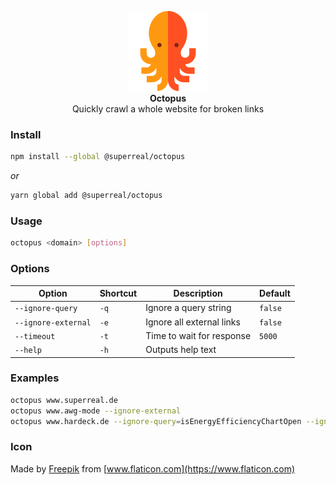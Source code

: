 <p align="center">
    <img src="https://raw.githubusercontent.com/superReal/octopus/master/octopus.png" width="128" height="128" alt="Octopus">
    <br>
    <b>Octopus</b>
    <br>
    Quickly crawl a whole website for broken links
</p>


### Install

```bash
npm install --global @superreal/octopus
```

*or*

```bash
yarn global add @superreal/octopus
```


### Usage

```bash
octopus <domain> [options]
```


### Options

Option | Shortcut | Description | Default
------ | -------- | ----------- | -------
`--ignore-query` | `-q` | Ignore a query string | `false`
`--ignore-external` | `-e` | Ignore all external links | `false`
`--timeout` | `-t` | Time to wait for response | `5000`
`--help` | `-h` | Outputs help text |  


### Examples

```bash
octopus www.superreal.de
octopus www.awg-mode --ignore-external
octopus www.hardeck.de --ignore-query=isEnergyEfficiencyChartOpen --ignore-query=followSearch
```


### Icon
Made by [Freepik](https://www.freepik.com) from [www.flaticon.com](https://www.flaticon.com)

